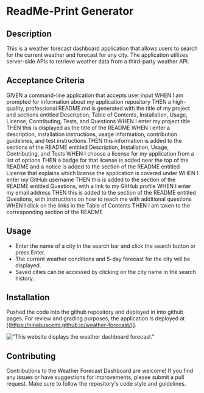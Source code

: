 # ReadMe-Print Generator

## Description

This is a weather forecast dashboard application that allows users to search for the current weather and forecast for any city. The application utilizes server-side APIs to retrieve weather data from a third-party weather API.

## Acceptance Criteria

GIVEN a command-line application that accepts user input
WHEN I am prompted for information about my application repository
THEN a high-quality, professional README.md is generated with the title of my project and sections entitled Description, Table of Contents, Installation, Usage, License, Contributing, Tests, and Questions
WHEN I enter my project title
THEN this is displayed as the title of the README
WHEN I enter a description, installation instructions, usage information, contribution guidelines, and test instructions
THEN this information is added to the sections of the README entitled Description, Installation, Usage, Contributing, and Tests
WHEN I choose a license for my application from a list of options
THEN a badge for that license is added near the top of the README and a notice is added to the section of the README entitled License that explains which license the application is covered under
WHEN I enter my GitHub username
THEN this is added to the section of the README entitled Questions, with a link to my GitHub profile
WHEN I enter my email address
THEN this is added to the section of the README entitled Questions, with instructions on how to reach me with additional questions
WHEN I click on the links in the Table of Contents
THEN I am taken to the corresponding section of the README

## Usage

- Enter the name of a city in the search bar and click the search button or press Enter.
- The current weather conditions and 5-day forecast for the city will be displayed.
- Saved cities can be accessed by clicking on the city name in the search history.

## Installation

Pushed the code into the github repository and deployed in into github pages. For review and grading purposes, the application is deployed at [(https://ninabuscemi.github.io/weather-forecast/)].

!["This website displays the weather dashboard forecast."](./assets/img/dashboard_screenshot.png)

## Contributing

Contributions to the Weather Forecast Dashboard are welcome! If you find any issues or have suggestions for improvements, please submit a pull request. Make sure to follow the repository's code style and guidelines.